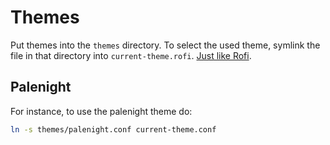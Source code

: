 # Themes

Put themes into the `themes` directory. To select the used theme, symlink the file in that directory into `current-theme.rofi`. [Just like Rofi](/../../.config/rofi).

## Palenight

For instance, to use the palenight theme do:

```sh
ln -s themes/palenight.conf current-theme.conf
```
